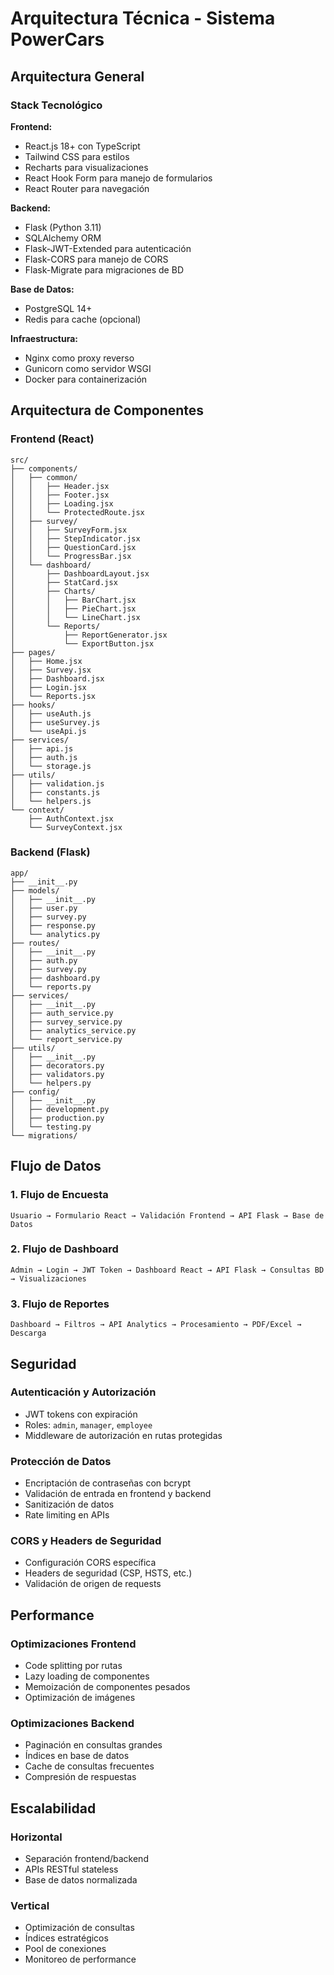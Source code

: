 # Arquitectura Técnica - Sistema PowerCars

## Arquitectura General

### Stack Tecnológico

**Frontend:**
- React.js 18+ con TypeScript
- Tailwind CSS para estilos
- Recharts para visualizaciones
- React Hook Form para manejo de formularios
- React Router para navegación

**Backend:**
- Flask (Python 3.11)
- SQLAlchemy ORM
- Flask-JWT-Extended para autenticación
- Flask-CORS para manejo de CORS
- Flask-Migrate para migraciones de BD

**Base de Datos:**
- PostgreSQL 14+
- Redis para cache (opcional)

**Infraestructura:**
- Nginx como proxy reverso
- Gunicorn como servidor WSGI
- Docker para containerización

## Arquitectura de Componentes

### Frontend (React)

```
src/
├── components/
│   ├── common/
│   │   ├── Header.jsx
│   │   ├── Footer.jsx
│   │   ├── Loading.jsx
│   │   └── ProtectedRoute.jsx
│   ├── survey/
│   │   ├── SurveyForm.jsx
│   │   ├── StepIndicator.jsx
│   │   ├── QuestionCard.jsx
│   │   └── ProgressBar.jsx
│   └── dashboard/
│       ├── DashboardLayout.jsx
│       ├── StatCard.jsx
│       ├── Charts/
│       │   ├── BarChart.jsx
│       │   ├── PieChart.jsx
│       │   └── LineChart.jsx
│       └── Reports/
│           ├── ReportGenerator.jsx
│           └── ExportButton.jsx
├── pages/
│   ├── Home.jsx
│   ├── Survey.jsx
│   ├── Dashboard.jsx
│   ├── Login.jsx
│   └── Reports.jsx
├── hooks/
│   ├── useAuth.js
│   ├── useSurvey.js
│   └── useApi.js
├── services/
│   ├── api.js
│   ├── auth.js
│   └── storage.js
├── utils/
│   ├── validation.js
│   ├── constants.js
│   └── helpers.js
└── context/
    ├── AuthContext.jsx
    └── SurveyContext.jsx
```

### Backend (Flask)

```
app/
├── __init__.py
├── models/
│   ├── __init__.py
│   ├── user.py
│   ├── survey.py
│   ├── response.py
│   └── analytics.py
├── routes/
│   ├── __init__.py
│   ├── auth.py
│   ├── survey.py
│   ├── dashboard.py
│   └── reports.py
├── services/
│   ├── __init__.py
│   ├── auth_service.py
│   ├── survey_service.py
│   ├── analytics_service.py
│   └── report_service.py
├── utils/
│   ├── __init__.py
│   ├── decorators.py
│   ├── validators.py
│   └── helpers.py
├── config/
│   ├── __init__.py
│   ├── development.py
│   ├── production.py
│   └── testing.py
└── migrations/
```

## Flujo de Datos

### 1. Flujo de Encuesta
```
Usuario → Formulario React → Validación Frontend → API Flask → Base de Datos
```

### 2. Flujo de Dashboard
```
Admin → Login → JWT Token → Dashboard React → API Flask → Consultas BD → Visualizaciones
```

### 3. Flujo de Reportes
```
Dashboard → Filtros → API Analytics → Procesamiento → PDF/Excel → Descarga
```

## Seguridad

### Autenticación y Autorización
- JWT tokens con expiración
- Roles: `admin`, `manager`, `employee`
- Middleware de autorización en rutas protegidas

### Protección de Datos
- Encriptación de contraseñas con bcrypt
- Validación de entrada en frontend y backend
- Sanitización de datos
- Rate limiting en APIs

### CORS y Headers de Seguridad
- Configuración CORS específica
- Headers de seguridad (CSP, HSTS, etc.)
- Validación de origen de requests

## Performance

### Optimizaciones Frontend
- Code splitting por rutas
- Lazy loading de componentes
- Memoización de componentes pesados
- Optimización de imágenes

### Optimizaciones Backend
- Paginación en consultas grandes
- Índices en base de datos
- Cache de consultas frecuentes
- Compresión de respuestas

## Escalabilidad

### Horizontal
- Separación frontend/backend
- APIs RESTful stateless
- Base de datos normalizada

### Vertical
- Optimización de consultas
- Índices estratégicos
- Pool de conexiones
- Monitoreo de performance

